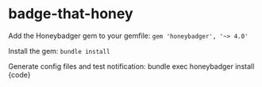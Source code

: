 # badge-that-honey

Add the Honeybadger gem to your gemfile:
`gem 'honeybadger', '~> 4.0'`

Install the gem:
`bundle install`

Generate config files and test notification:
bundle exec honeybadger install {code}
